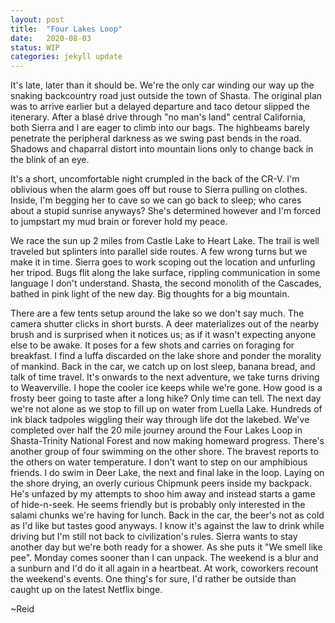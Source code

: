 ```yaml
---
layout: post
title:  "Four Lakes Loop"
date:   2020-08-03
status: WIP
categories: jekyll update
--- 
```


 It's late, later than it should be. We're the only car winding our way up the snaking backcountry road just outside the town of Shasta.  The original plan was to arrive earlier but a delayed departure and taco detour slipped the itenerary.  After a blasé drive through "no man's land" central California, both Sierra and I are eager to climb into our bags.  The highbeams barely penetrate the peripheral darkness as we swing past bends in the road.  Shadows and chaparral distort into mountain lions only to change back in the blink of an eye.

It's a short, uncomfortable night crumpled in the back of the CR-V. I'm oblivious when the alarm goes off but rouse to Sierra pulling on clothes. Inside, I'm begging her to cave so we can go back to sleep; who cares about a stupid sunrise anyways? She's determined however and I'm forced to jumpstart my mud brain or forever hold my peace.

We race the sun up 2 miles from Castle Lake to Heart Lake.  The trail is well traveled but splinters into parallel side routes.  A few wrong turns but we make it in time. Sierra goes to work scoping out the location and unfurling her tripod. Bugs flit along the lake surface, rippling communication in some language I don't understand.  Shasta, the second monolith of the Cascades, bathed in pink light of the new day.  Big thoughts for a big mountain.

There are a few tents setup around the lake so we don't say much. The camera shutter clicks in short bursts.  A deer materializes out of the nearby brush and is surprised when it notices us; as if it wasn't expecting anyone else to be awake.  It poses for a few shots and carries on foraging for breakfast. I find a luffa discarded on the lake shore and ponder the morality of mankind.
	Back in the car, we catch up on lost sleep, banana bread, and talk of time travel.  It's onwards to the next adventure, we take turns driving to Weaverville.  I hope the cooler ice keeps while we're gone.  How good is a frosty beer going to taste after a long hike?  Only time can tell.
	The next day we're not alone as we stop to fill up on water from Luella Lake.  Hundreds of ink black tadpoles wiggling their way through life dot the lakebed.  We've completed over half the 20 mile journey around the Four Lakes Loop in Shasta-Trinity National Forest and now making homeward progress.  There's another group of four swimming on the other shore.  The bravest reports to the others on water temperature. I don't want to step on our amphibious friends.
	I do swim in Deer Lake, the next and final lake in the loop.  Laying on the shore drying, an overly curious Chipmunk peers inside my backpack.  He's unfazed by my attempts to shoo him away and instead starts a game of hide-n-seek.  He seems friendly but is probably only interested in the salami chunks we're having for lunch.
	Back in the car, the beer's not as cold as I'd like but tastes good anyways.  I know it's against the law to drink while driving but I'm still not back to civilization's rules.  Sierra wants to stay another day but we're both ready for a shower. As she puts it "We smell like pee".
	Monday comes sooner than I can unpack.  The weekend is a blur and a sunburn and I'd do it all again in a heartbeat. At work, coworkers recount the weekend's events.  One thing's for sure, I'd rather be outside than caught up on the latest Netflix binge.

~Reid

<!--stackedit_data:
eyJoaXN0b3J5IjpbLTg3NzE3MzEyOSwtMTAyNTU5NTU3XX0=
-->